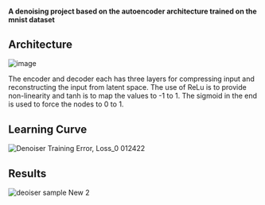 #### A denoising project based on the autoencoder architecture trained on the mnist dataset
## Architecture
![image](https://user-images.githubusercontent.com/80089456/177017307-f07b8966-5afa-448e-9229-757304d25fe4.png)

The encoder and decoder each has three layers for compressing input and reconstructing the input from latent space.
The use of ReLu is to provide non-linearity and tanh is to map the values to -1 to 1.
The sigmoid in the end is used to force the nodes to 0 to 1.

## Learning Curve
![Denoiser Training Error, Loss_0 012422](https://user-images.githubusercontent.com/80089456/177017325-33722629-b667-4e3c-a9a5-5647453fd6a6.png)

## Results
![deoiser sample New 2](https://user-images.githubusercontent.com/80089456/177017356-81bd004b-b1d8-4c22-b6e4-62905783a8f9.png)
